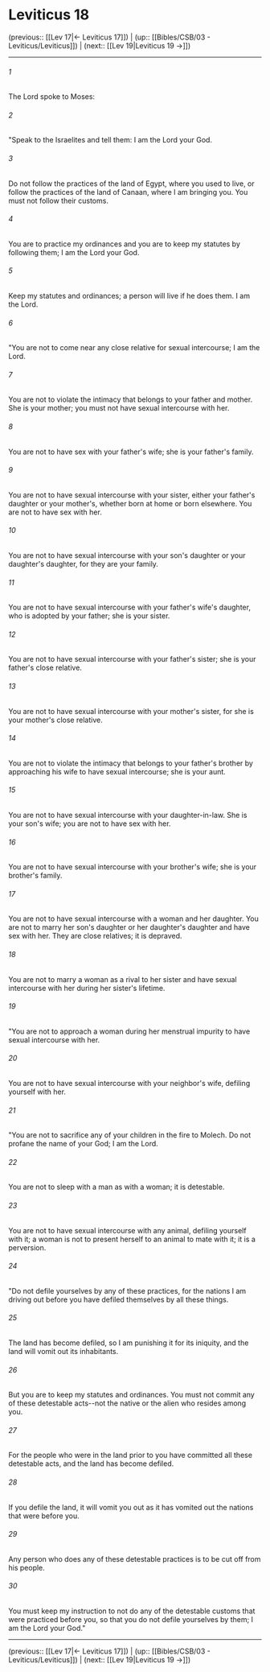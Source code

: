# Leviticus 18

(previous:: [[Lev 17|← Leviticus 17]]) | (up:: [[Bibles/CSB/03 - Leviticus/Leviticus]]) | (next:: [[Lev 19|Leviticus 19 →]])

***


###### 1 
The Lord spoke to Moses: 

###### 2 
"Speak to the Israelites and tell them: I am the Lord your God. 

###### 3 
Do not follow the practices of the land of Egypt, where you used to live, or follow the practices of the land of Canaan, where I am bringing you. You must not follow their customs. 

###### 4 
You are to practice my ordinances and you are to keep my statutes by following them; I am the Lord your God. 

###### 5 
Keep my statutes and ordinances; a person will live if he does them. I am the Lord. 

###### 6 
"You are not to come near any close relative for sexual intercourse; I am the Lord. 

###### 7 
You are not to violate the intimacy that belongs to your father and mother. She is your mother; you must not have sexual intercourse with her. 

###### 8 
You are not to have sex with your father's wife; she is your father's family. 

###### 9 
You are not to have sexual intercourse with your sister, either your father's daughter or your mother's, whether born at home or born elsewhere. You are not to have sex with her. 

###### 10 
You are not to have sexual intercourse with your son's daughter or your daughter's daughter, for they are your family. 

###### 11 
You are not to have sexual intercourse with your father's wife's daughter, who is adopted by your father; she is your sister. 

###### 12 
You are not to have sexual intercourse with your father's sister; she is your father's close relative. 

###### 13 
You are not to have sexual intercourse with your mother's sister, for she is your mother's close relative. 

###### 14 
You are not to violate the intimacy that belongs to your father's brother by approaching his wife to have sexual intercourse; she is your aunt. 

###### 15 
You are not to have sexual intercourse with your daughter-in-law. She is your son's wife; you are not to have sex with her. 

###### 16 
You are not to have sexual intercourse with your brother's wife; she is your brother's family. 

###### 17 
You are not to have sexual intercourse with a woman and her daughter. You are not to marry her son's daughter or her daughter's daughter and have sex with her. They are close relatives; it is depraved. 

###### 18 
You are not to marry a woman as a rival to her sister and have sexual intercourse with her during her sister's lifetime. 

###### 19 
"You are not to approach a woman during her menstrual impurity to have sexual intercourse with her. 

###### 20 
You are not to have sexual intercourse with your neighbor's wife, defiling yourself with her. 

###### 21 
"You are not to sacrifice any of your children in the fire to Molech. Do not profane the name of your God; I am the Lord. 

###### 22 
You are not to sleep with a man as with a woman; it is detestable. 

###### 23 
You are not to have sexual intercourse with any animal, defiling yourself with it; a woman is not to present herself to an animal to mate with it; it is a perversion. 

###### 24 
"Do not defile yourselves by any of these practices, for the nations I am driving out before you have defiled themselves by all these things. 

###### 25 
The land has become defiled, so I am punishing it for its iniquity, and the land will vomit out its inhabitants. 

###### 26 
But you are to keep my statutes and ordinances. You must not commit any of these detestable acts--not the native or the alien who resides among you. 

###### 27 
For the people who were in the land prior to you have committed all these detestable acts, and the land has become defiled. 

###### 28 
If you defile the land, it will vomit you out as it has vomited out the nations that were before you. 

###### 29 
Any person who does any of these detestable practices is to be cut off from his people. 

###### 30 
You must keep my instruction to not do any of the detestable customs that were practiced before you, so that you do not defile yourselves by them; I am the Lord your God."

***

(previous:: [[Lev 17|← Leviticus 17]]) | (up:: [[Bibles/CSB/03 - Leviticus/Leviticus]]) | (next:: [[Lev 19|Leviticus 19 →]])
